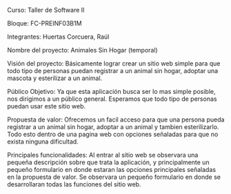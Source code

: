 Curso: Taller de Software II

Bloque: FC-PREINF03B1M

Integrantes:
Huertas Corcuera, Raúl

Nombre del proyecto: Animales Sin Hogar (temporal)

Visión del proyecto: Básicamente lograr crear un sitio web simple para que todo tipo de personas puedan registrar a un animal sin hogar, adoptar una mascota y esterilizar a un animal. 

Público Objetivo: Ya que esta aplicación busca ser lo mas simple posible, nos dirigimos a un público general. Esperamos que todo tipo de personas puedan usar este sitio web.

Propuesta de valor: Ofrecemos un facil acceso para que una persona pueda registrar a un animal sin hogar, adoptar a un animal y tambien esterilizarlo. Todo esto dentro de una pagina web con opciones señaladas para que no exista ninguna dificultad. 

Principales funcionalidades: Al entrar al sitio web se observara una pequeña descripción sobre que trata la aplicación, y principalmente un pequeño formulario en donde estaran las opciones principales señaladas en la propuesta de valor. Se observara un pequeño formulario en donde se desarrollaran todas las funciones del sitio web.

